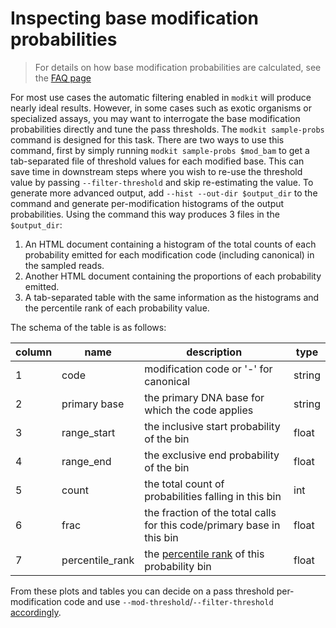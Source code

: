 # Inspecting base modification probabilities

> For details on how base modification probabilities are calculated, see the [FAQ page](./faq.html#how-are-base-modification-probabilities-calculated)

For most use cases the automatic filtering enabled in `modkit` will produce nearly ideal results.
However, in some cases such as exotic organisms or specialized assays, you may want to interrogate the base modification probabilities directly and tune the pass thresholds.
The `modkit sample-probs` command is designed for this task.
There are two ways to use this command, first by simply running `modkit sample-probs $mod_bam` to get a tab-separated file of threshold values for each modified base. 
This can save time in downstream steps where you wish to re-use the threshold value by passing `--filter-threshold` and skip re-estimating the value.
To generate more advanced output, add `--hist --out-dir $output_dir` to the command and generate per-modification histograms of the output probabilities.
Using the command this way produces 3 files in the `$output_dir`:
1. An HTML document containing a histogram of the total counts of each probability emitted for each modification code (including canonical) in the sampled reads.
1. Another HTML document containing the proportions of each probability emitted.
1. A tab-separated table with the same information as the histograms and the percentile rank of each probability value.

The schema of the table is as follows:

| column | name            | description                                                                                  | type   |
|--------|-----------------|----------------------------------------------------------------------------------------------|--------|
| 1      | code            | modification code or '-' for canonical                                                       | string |
| 2      | primary base    | the primary DNA base for which the code applies                                              | string |
| 3      | range_start     | the inclusive start probability of the bin                                                   | float  |
| 4      | range_end       | the exclusive end probability of the bin                                                     | float  |
| 5      | count           | the total count of probabilities falling in this bin                                         | int    |
| 6      | frac            | the fraction of the total calls for this code/primary base in this bin                       | float  |
| 7      | percentile_rank | the [percentile rank](https://en.wikipedia.org/wiki/Percentile_rank) of this probability bin | float  |

From these plots and tables you can decide on a pass threshold per-modification code and use `--mod-threshold`/`--filter-threshold` [accordingly](./filtering.md).

